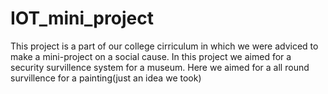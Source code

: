 # IOT_mini_project
This project is a part of our college cirriculum in which we were adviced to make a mini-project on a social cause.
In this project we aimed for a security survillence system for a museum. Here we aimed for a all round survillence for a painting(just an idea we took)
